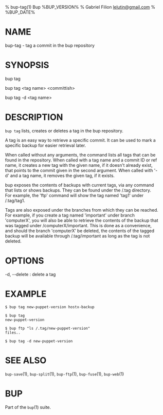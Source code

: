 % bup-tag(1) Bup %BUP_VERSION%
% Gabriel Filion <lelutin@gmail.com>
% %BUP_DATE%

# NAME

bup-tag - tag a commit in the bup repository

# SYNOPSIS

bup tag

bup tag \<tag name\> \<committish\>

bup tag -d \<tag name\>

# DESCRIPTION

`bup tag` lists, creates or deletes a tag in the bup repository.

A tag is an easy way to retrieve a specific commit. It can be used to mark a
specific backup for easier retrieval later.

When called without any arguments, the command lists all tags that can
be found in the repository. When called with a tag name and a commit ID
or ref name, it creates a new tag with the given name, if it doesn't
already exist, that points to the commit given in the second argument. When
called with '-d' and a tag name, it removes the given tag, if it exists.

bup exposes the contents of backups with current tags, via any command that
lists or shows backups. They can be found under the /.tag directory.  For
example, the 'ftp' command will show the tag named 'tag1' under /.tag/tag1.

Tags are also exposed under the branches from which they can be reached. For
example, if you create a tag named 'important' under branch 'computerX', you
will also be able to retrieve the contents of the backup that was tagged under
/computerX/important. This is done as a convenience, and should the branch
'computerX' be deleted, the contents of the tagged backup will be available
through /.tag/important as long as the tag is not deleted.

# OPTIONS

-d, \--delete
:   delete a tag

# EXAMPLE
    
    $ bup tag new-puppet-version hostx-backup
    
    $ bup tag
    new-puppet-version
    
    $ bup ftp "ls /.tag/new-puppet-version"
    files..

    $ bup tag -d new-puppet-version

# SEE ALSO

`bup-save`(1), `bup-split`(1), `bup-ftp`(1), `bup-fuse`(1), `bup-web`(1)

# BUP

Part of the `bup`(1) suite.
